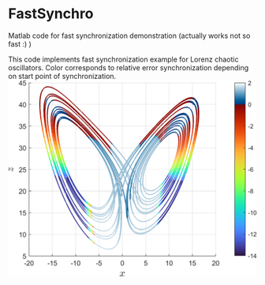 # FastSynchro
Matlab code for fast synchronization demonstration (actually works not so fast :) )

This code implements fast synchronization example for Lorenz chaotic oscillators. Color corresponds to relative error synchronization depending on start point of synchronization.
![plot](plot.png)

